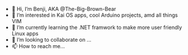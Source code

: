 - 👋 Hi, I’m Benji, AKA @The-Big-Brown-Bear
- 👀 I’m interested in Kai OS apps, cool Arduino projects, amd all things VIM
- 🌱 I’m currently learning the .NET framwork to make more user friendly Linux apps
- 💞️ I’m looking to collaborate on ...
- 📫 How to reach me...

<!---
The-Big-Brown-Bear/The-Big-Brown-Bear is a ✨ special ✨ repository because its `README.md` (this file) appears on your GitHub profile.
You can click the Preview link to take a look at your changes.
--->
